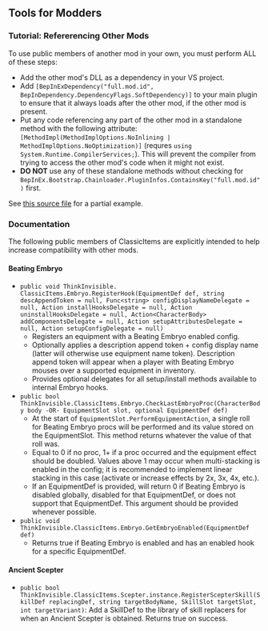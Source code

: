 ## Tools for Modders

### Tutorial: Refererencing Other Mods

To use public members of another mod in your own, you must perform ALL of these steps:

- Add the other mod's DLL as a dependency in your VS project.
- Add `[BepInExDependency("full.mod.id", BepInDependency.DependencyFlags.SoftDependency)]` to your main plugin to ensure that it always loads after the other mod, if the other mod is present.
- Put any code referencing any part of the other mod in a standalone method with the following attribute: `[MethodImpl(MethodImplOptions.NoInlining | MethodImplOptions.NoOptimization)]` (requres `using System.Runtime.CompilerServices;`). This will prevent the compiler from trying to access the other mod's code when it might not exist.
- **DO NOT** use any of these standalone methods without checking for `BepInEx.Bootstrap.Chainloader.PluginInfos.ContainsKey("full.mod.id")` first.

See [this source file](Compat/ShareSuite.cs) for a partial example.

### Documentation

The following public members of ClassicItems are explicitly intended to help increase compatibility with other mods.

#### Beating Embryo

- `public void ThinkInvisible. ClassicItems.Embryo.RegisterHook(EquipmentDef def, string descAppendToken = null, Func<string> configDisplayNameDelegate = null, Action installHooksDelegate = null, Action uninstallHooksDelegate = null, Action<CharacterBody> addComponentsDelegate = null, Action setupAttributesDelegate = null, Action setupConfigDelegate = null)`
	- Registers an equipment with a Beating Embryo enabled config.
	- Optionally applies a description append token + config display name (latter will otherwise use equipment name token). Description append token will appear when a player with Beating Embryo mouses over a supported equipment in inventory.
	- Provides optional delegates for all setup/install methods available to internal Embryo hooks.
- `public bool ThinkInvisible.ClassicItems.Embryo.CheckLastEmbryoProc(CharacterBody body -OR- EquipmentSlot slot, optional EquipmentDef def)`
	- At the start of `EquipmentSlot.PerformEquipmentAction`, a single roll for Beating Embryo procs will be performed and its value stored on the EquipmentSlot. This method returns whatever the value of that roll was.
	- Equal to 0 if no proc, 1+ if a proc occurred and the equipment effect should be doubled. Values above 1 may occur when multi-stacking is enabled in the config; it is recommended to implement linear stacking in this case (activate or increase effects by 2x, 3x, 4x, etc.).
	- If an EquipmentDef is provided, will return 0 if Beating Embryo is disabled globally, disabled for that EquipmentDef, or does not support that EquipmentDef. This argument should be provided whenever possible.
- `public void ThinkInvisible.ClassicItems.Embryo.GetEmbryoEnabled(EquipmentDef def)`
	- Returns true if Beating Embryo is enabled and has an enabled hook for a specific EquipmentDef.

#### Ancient Scepter

- `public bool ThinkInvisible.ClassicItems.Scepter.instance.RegisterScepterSkill(SkillDef replacingDef, string targetBodyName, SkillSlot targetSlot, int targetVariant)`: Add a SkillDef to the library of skill replacers for when an Ancient Scepter is obtained. Returns true on success.
